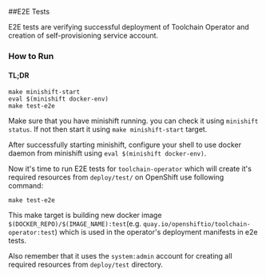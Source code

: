 ##E2E Tests

E2E tests are verifying successful deployment of Toolchain Operator and creation of self-provisioning service account.

### How to Run
#### TL;DR
```
make minishift-start
eval $(minishift docker-env)
make test-e2e
```

Make sure that you have minishift running. you can check it using `minishift status`. If not then start it using `make minishift-start` target.

After successfully starting minishift, configure your shell to use docker daemon from minishift using `eval $(minishift docker-env)`.

Now it's time to run E2E tests for `toolchain-operator` which will create it's required resources from `deploy/test/` on OpenShift use following command:
```
make test-e2e
```

This make target is building new docker image `$(DOCKER_REPO)/$(IMAGE_NAME):test`(e.g. `quay.io/openshiftio/toolchain-operator:test`) which is used in the operator's deployment manifests in e2e tests.

Also remember that it uses the `system:admin` account for creating all required resources from `deploy/test` directory.
